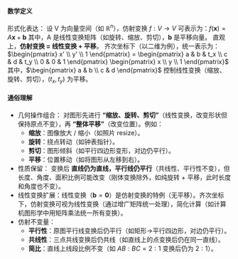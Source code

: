 #### 数学定义
形式化表达： 设 V 为向量空间（如 $\mathbb{R}^n$），仿射变换 $f: V \to V$ 可表示为：$f(\mathbf{x}) = A\mathbf{x} + \mathbf{b}$ 其中，A 是线性变换矩阵（如旋转、缩放、剪切），$\mathbf{b}$ 是平移向量。
直观上，**仿射变换 = 线性变换 + 平移**。 齐次坐标下（以二维为例），统一表示为：$\begin{pmatrix} x' \\ y' \\ 1 \end{pmatrix} = \begin{pmatrix} a & b & t_x \\ c & d & t_y \\ 0 & 0 & 1 \end{pmatrix} \begin{pmatrix} x \\ y \\ 1 \end{pmatrix}$ 其中，$\begin{pmatrix} a & b \\ c & d \end{pmatrix}$ 控制线性变换（缩放、旋转、剪切），$(t_x, t_y)$ 为平移。
#### 通俗理解
- 几何操作组合： 对图形先进行 **“缩放、旋转、剪切”**（线性变换，改变形状但保持原点不变），再 **“整体平移”**（改变位置）。例如：
    - **缩放**：图像放大 / 缩小（如照片 resize）。
    - **旋转**：绕点转动（如钟表指针）。
    - **剪切**：图形倾斜（如平行四边形变形，对边仍平行）。
    - **平移**：位置移动（如将图形从左移到右）。
- 性质保留： 变换后 **直线仍为直线，平行线仍平行**（共线性、平行性不变），但长度、角度、面积比例可能改变（刚体变换除外，如纯旋转 + 平移，此时长度和角度也不变）。
- 线性变换扩展：线性变换（$\mathbf{b}=\mathbf{0}$）是仿射变换的特例（无平移）。齐次坐标下，仿射变换可视为线性变换（通过增广矩阵统一处理），简化计算（如计算机图形学中用矩阵乘法统一所有变换）。
- 仿射不变量：
    - **平行性**：原图平行线变换后仍平行（如矩形→平行四边形，对边仍平行）。
    - **共线性**：三点共线变换后仍共线（如直线上的点变换后仍在同一直线）。
    - **简比**：直线上线段比例不变（如 $AB:BC=2:1$ 变换后仍为 $2:1$）。